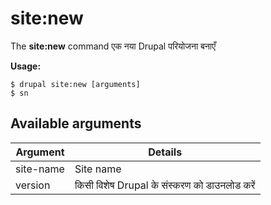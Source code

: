 # site:new
The **site:new** command एक नया Drupal परियोजना बनाएँ

**Usage:**
```
$ drupal site:new [arguments] 
$ sn  
```

## Available arguments
Argument | Details
---------|-------------
site-name | Site name
version | किसी विशेष Drupal के संस्करण को डाउनलोड करें
